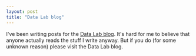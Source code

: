 ```yaml
---
layout: post
title: "Data Lab blog"
---
```


I've been writing posts for the [Data Lab
blog](https://datalab.wri.org).  It's hard for me to believe that
anyone actually reads the stuff I write anyway.  But if you do (for
some unknown reason) please visit the Data Lab blog.
